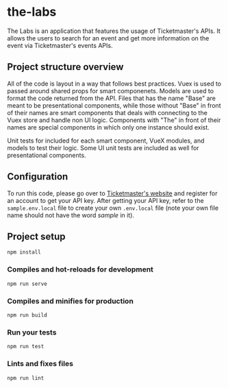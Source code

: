 # the-labs

The Labs is an application that features the usage of Ticketmaster's APIs. It allows the users to search for an event and get more information on the event via Ticketmaster's events APIs.

## Project structure overview

All of the code is layout in a way that follows best practices. Vuex is used to passed around shared props for smart
componenets. Models are used to format the code returned from the API. Files that has the name "Base" are meant to be presentational components, while those without "Base" in front of their names are smart components that deals with connecting to the Vuex store and handle non UI logic. Components with "The" in front of their names are special components in which only one instance should exist.

Unit tests for included for each smart component, VueX modules, and models to test their logic. Some UI unit tests are included as well for presentational components.

## Configuration

To run this code, please go over to [Ticketmaster's website](https://developer.ticketmaster.com/) and register for an account to get your API key. After getting your API key, refer to the `sample.env.local` file to create your own `.env.local` file (note your own file name should not have the word _sample_ in it).

## Project setup

```
npm install
```

### Compiles and hot-reloads for development

```
npm run serve
```

### Compiles and minifies for production

```
npm run build
```

### Run your tests

```
npm run test
```

### Lints and fixes files

```
npm run lint
```
